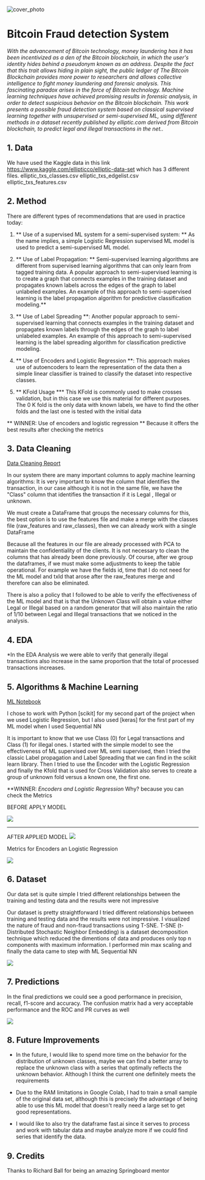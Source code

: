 ![cover_photo](./README_files/BTC.jpg)
# Bitcoin Fraud detection System

*With the advancement of Bitcoin technology, money laundering has
it has been incentivized as a den of the Bitcoin blockchain, in which the user's identity hides behind a pseudonym known as an address. Despite the fact that this trait allows hiding in plain sight, the public ledger of The Bitcoin Blockchain provides more power to researchers and allows collective intelligence to fight money laundering and forensic analysis. This fascinating paradox arises in the force of Bitcoin technology. 
Machine learning techniques have achieved promising results in forensic analysis, in order to detect suspicious behavior on the Bitcoin blockchain.
This work presents a possible fraud detection system based on classical supervised learning together with unsupervised or semi-supervised ML, using different methods in a dataset recently published by elliptic.com derived from Bitcoin blockchain, to predict legal and illegal transactions in the net..*

## 1. Data

 We have used the Kaggle data in this link https://www.kaggle.com/ellipticco/elliptic-data-set which has 3 different files.
elliptic_txs_classes.csv
elliptic_txs_edgelist.csv
elliptic_txs_features.csv


## 2. Method

There are different types of recommendations that are used in practice today:

1. ** Use of a supervised ML system for a semi-supervised system: ** As the name implies, a simple Logistic Regression supervised ML model is used to predict a semi-supervised ML model.

2. ** Use of Label Propagation: ** Semi-supervised learning algorithms are different from supervised learning algorithms that can only learn from tagged training data. A popular approach to semi-supervised learning is to create a graph that connects examples in the training dataset and propagates known labels across the edges of the graph to label unlabeled examples. An example of this approach to semi-supervised learning is the label propagation algorithm for predictive classification modeling.**
 
3. ** Use of Label Spreading **: Another popular approach to semi-supervised learning that connects examples in the training dataset and propagates known labels through the edges of the graph to label unlabeled examples. An example of this approach to semi-supervised learning is the label spreading algorithm for classification predictive modeling.

4. ** Use of Encoders and Logistic Regression **: This approach makes use of autoencoders to learn the representation of the data then a simple linear classifier is trained to classify the dataset into respective classes.

5. ** KFold Usage *** This KFold is commonly used to make crosses
validation, but in this case we use this material for different purposes. The 0 K fold is the only data with known labels, we have to find the other folds and the last one is tested with the initial data


** WINNER: Use of encoders and logistic regression **
Because it offers the best results after checking the metrics



## 3. Data Cleaning 

[Data Cleaning Report](https://colab.research.google.com/drive/1KSaH2g3aMZWlv87AY-ryv6NVtpkd7yop?usp=sharing)

In our system there are many important columns to apply machine learning algorithms: It is very important to know the column that identifies the transaction, in our case although it is not in the same file, we have the "Class" column that identifies the transaction if it is Legal , Illegal or unknown.

We must create a DataFrame that groups the necessary columns for this, the best option is to use the features file and make a merge with the classes file (raw_features and raw_classes),
then we can already work with a single DataFrame


Because all the features in our file are already processed with PCA to maintain the confidentiality of the clients. It is not necessary to clean the columns that has already been done previously.
Of course, after we group the dataframes, if we must make some adjustments to keep the table operational. For example we have the fields id, time that I do not need for the ML model and txId that arose after the raw_features merge and therefore can also be eliminated.

There is also a policy that I followed to be able to verify the effectiveness of the ML model and that is that the Unknown Class will obtain a value either Legal or Illegal based on a random generator that will also maintain the ratio of 1/10 between Legal and Illegal transactions that we noticed in the analysis.


## 4. EDA

*In the EDA Analysis we were able to verify that generally illegal transactions also increase in the same proportion that the total of processed transactions increases.



## 5. Algorithms & Machine Learning

[ML Notebook](https://colab.research.google.com/drive/1XgOpuyY-9I1GpnKOKc4uTWlLz55QPmT-?usp=sharing)

I chose to work with Python [scikit] for my second part of the project when we used Logistic Regression, but I also used [keras] for the first part of my ML model when I used Sequential NN

It is important to know that we use Class (0) for Legal transactions and Class (1) for illegal ones.
I started with the simple model to see the effectiveness of ML supervised over ML semi supervised, then I tried the classic Label propagation and Label Spreading that we can find in the scikit learn library. Then I tried to use the Encoder with the Logistic Regression and finally the Kfold that is used for Cross Validation also serves to create a group of unknown fold versus a known one, the first one.


**WINNER: *Encoders and Logistic Regression*
Why? because you can check the Metrics


BEFORE APPLY MODEL

![](./README_files/Before_Analysis.jpg)



**************************************************
AFTER APPLIED MODEL
![](./README_files/After_Analysis.jpg)





Metrics for Encoders an Logistic Regression

![](./README_files/Calculate_PRC.jpg)




## 6. Dataset



Our data set is quite simple I tried different relationships between the training and testing data and the results were not impressive

Our dataset is pretty straightforward I tried different relationships between training and testing data and the results were not impressive.
I visualized the nature of fraud and non-fraud transactions using T-SNE. T-SNE (t-Distributed Stochastic Neighbor Embedding) is a dataset decomposition technique which reduced the dimentions of data and produces only top n components with maximum information. I performed min max scaling and finally the data came to  step with ML Sequential NN

![](./README_files/Dataset.jpg)

## 7. Predictions

In the final predictions we could see a good performance in precision, recall, f1-score and accuracy. The confusion matrix had a very acceptable performance and the ROC and PR curves as well

![](./README_files/accuracy.jpg)



## 8. Future Improvements

* In the future, I would like to spend more time on the behavior for the distribution of unknown classes, maybe we can find a better array to replace the unknown class with a series that optimally reflects the unknown behavior. Although I think the current one definitely meets the requirements


* Due to the RAM limitations in Google Colab, I had to train a small sample of the original data set, although this is precisely the advantage of being able to use this ML model that doesn't really need a large set to get good representations.

* I would like to also try the dataframe fast.ai since it serves to process and work with tabular data and maybe analyze more if we could find series that identify the data.




## 9. Credits

Thanks to Richard Ball for being an amazing Springboard mentor




